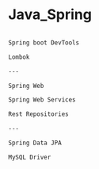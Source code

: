 # Java_Spring

```sh

Spring boot DevTools

Lombok

---

Spring Web

Spring Web Services

Rest Repositories

---

Spring Data JPA

MySQL Driver

```
